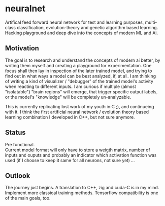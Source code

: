 # neuralnet

Artifical feed forward neural network for test and learning purposes, multi-class classification, evolution-theory and genetic algorithm based learning. Hacking playground and deep dive into the concepts of modern ML and Ai.

## Motivation
The goal is to research and understand the concepts of modern ai better, by writing them myself and creating a playground for experimentation. One focus shall then lay in inspection of the later trained model, and trying to find out in what ways a model can be best analyzed, if, at all. I am thinking of writing a kind of visualizer / "debugger" of the trained model's activity when reacting to different inputs. I am curious if multiple (almost "isolatable") "brain regions" will emerge, that trigger specific output labels, or the model's "knowledge" will be completely un-analyzable.  

This is currently replicating lost work of my youth in C ;), and continueing with it. I think the first artificial neural network / evolution theory based learning combination I developed in C++, but not sure anymore.

## Status
Pre functional.  
Current model format will only have to store a weigth matrix, number of inputs and ouputs and probably an indicator which activation function was used (if I choose to keep it same for all neurons, not sure yet) ... 

## Outlook

The journey just begins. A translation to C++, zig and cuda-C is in my mind. Implement more classical training methods. Tensorflow compatibility is one of the main goals, too.
